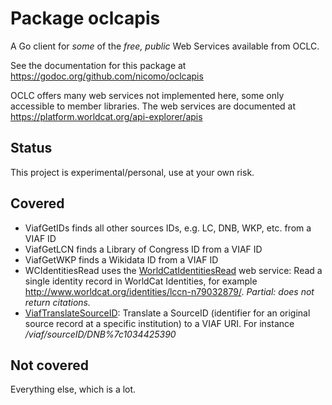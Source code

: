 # Package oclcapis

A Go client for _some_ of the _free, public_ Web Services available from OCLC.

See the documentation for this package at <https://godoc.org/github.com/nicomo/oclcapis>

OCLC offers many web services not implemented here, some only accessible to member libraries. The web services are documented at <https://platform.worldcat.org/api-explorer/apis>

## Status

This project is experimental/personal, use at your own risk.

## Covered

- ViafGetIDs finds all other sources IDs, e.g. LC, DNB, WKP, etc. from a VIAF ID
- ViafGetLCN finds a Library of Congress ID from a VIAF ID
- ViafGetWKP finds a Wikidata ID from a VIAF ID
- WCIdentitiesRead uses the [WorldCatIdentitiesRead](https://platform.worldcat.org/api-explorer/apis/worldcatidentities/identity/Read) web service: Read a single identity record in WorldCat Identities, for example <http://www.worldcat.org/identities/lccn-n79032879/>. _Partial: does not return citations._
- [ViafTranslateSourceID](https://platform.worldcat.org/api-explorer/apis/VIAF/AuthorityCluster/TranslateSourceID): Translate a SourceID (identifier for an original source record at a specific institution) to a VIAF URI. For instance _/viaf/sourceID/DNB%7c1034425390_

## Not covered

Everything else, which is a lot.
